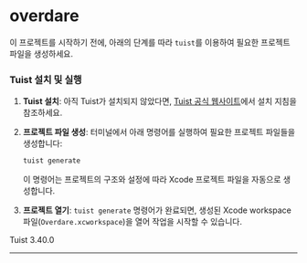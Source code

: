 # overdare
이 프로젝트를 시작하기 전에, 아래의 단계를 따라 `tuist`를 이용하여 필요한 프로젝트 파일을 생성하세요.

### Tuist 설치 및 실행

1. **Tuist 설치**: 아직 Tuist가 설치되지 않았다면, [Tuist 공식 웹사이트](https://tuist.io)에서 설치 지침을 참조하세요.

2. **프로젝트 파일 생성**:
    터미널에서 아래 명령어를 실행하여 필요한 프로젝트 파일들을 생성합니다:

    ```bash
    tuist generate
    ```

    이 명령어는 프로젝트의 구조와 설정에 따라 Xcode 프로젝트 파일을 자동으로 생성합니다.

3. **프로젝트 열기**: `tuist generate` 명령어가 완료되면, 생성된 Xcode workspace 파일(`Overdare.xcworkspace`)을 열어 작업을 시작할 수 있습니다.

Tuist 3.40.0 

---
